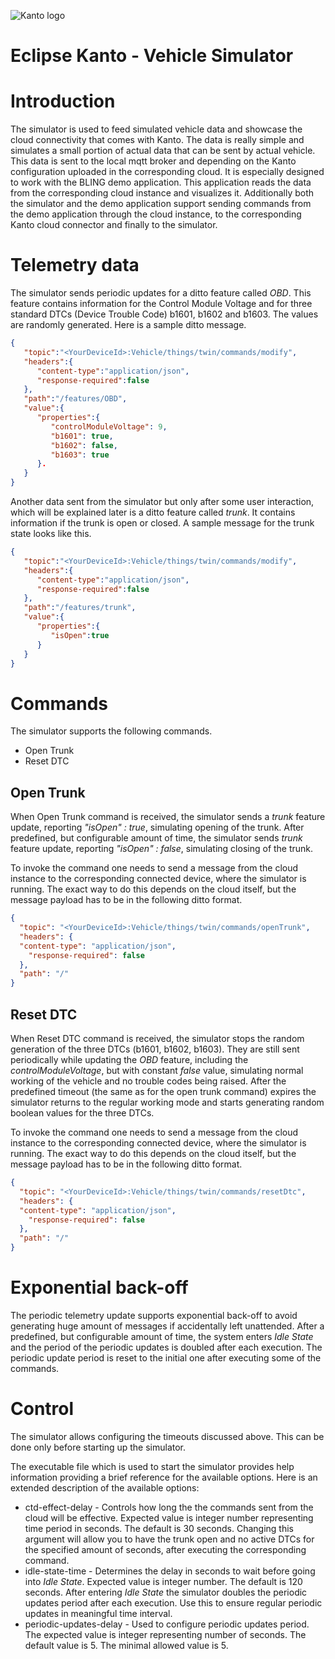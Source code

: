 ![Kanto logo](https://github.com/eclipse-kanto/kanto/raw/main/logo/kanto.svg)

# Eclipse Kanto - Vehicle Simulator

# Introduction

The simulator is used to feed simulated vehicle data and showcase the cloud connectivity that comes with Kanto. The data is really simple and simulates a small portion of actual data that can be sent by actual vehicle. This data is sent to the local mqtt broker and depending on the Kanto configuration uploaded in the corresponding cloud. It is especially designed to work with the BLING demo application. This application reads the data from the corresponding cloud instance and visualizes it. Additionally both the simulator and the demo application support sending commands from the demo application through the cloud instance, to the corresponding Kanto cloud connector and finally to the simulator.

# Telemetry data

The simulator sends periodic updates for a ditto feature called *OBD*. This feature contains information for the Control Module Voltage and for three standard DTCs (Device Trouble Code) b1601, b1602 and b1603. The values are randomly generated. Here is a sample ditto message.

```json
{
   "topic":"<YourDeviceId>:Vehicle/things/twin/commands/modify",
   "headers":{
      "content-type":"application/json",
      "response-required":false
   },
   "path":"/features/OBD",
   "value":{
      "properties":{
         "controlModuleVoltage": 9,
         "b1601": true,
         "b1602": false,
         "b1603": true
      }.
   }
}
```

Another data sent from the simulator but only after some user interaction, which will be explained later is a ditto feature called *trunk*. It contains information if the trunk is open or closed. A sample message for the trunk state looks like this.

```json
{
   "topic":"<YourDeviceId>:Vehicle/things/twin/commands/modify",
   "headers":{
      "content-type":"application/json",
      "response-required":false
   },
   "path":"/features/trunk",
   "value":{
      "properties":{
         "isOpen":true
      }
   }
}
```

# Commands

The simulator supports the following commands.

- Open Trunk
- Reset DTC

## Open Trunk

When Open Trunk command is received, the simulator sends a *trunk* feature update, reporting *"isOpen" : true*, simulating opening of the trunk. After predefined, but configurable amount of time, the simulator sends *trunk* feature update, reporting *"isOpen" : false*, simulating closing of the trunk.

To invoke the command one needs to send a message from the cloud instance to the corresponding connected device, where the simulator is running. The exact way to do this depends on the cloud itself, but the message payload has to be in the following ditto format.

```json
{
  "topic": "<YourDeviceId>:Vehicle/things/twin/commands/openTrunk",
  "headers": {
  "content-type": "application/json",
    "response-required": false
  },
  "path": "/"
}
```

## Reset DTC

When Reset DTC command is received, the simulator stops the random generation of the three DTCs (b1601, b1602, b1603). They are still sent periodically while updating the *OBD* feature, including the *controlModuleVoltage*, but with constant *false* value, simulating normal working of the vehicle and no trouble codes being raised. After the predefined timeout (the same as for the open trunk command) expires the simulator returns to the regular working mode and starts generating random boolean values for the three DTCs.

To invoke the command one needs to send a message from the cloud instance to the corresponding connected device, where the simulator is running. The exact way to do this depends on the cloud itself, but the message payload has to be in the following ditto format.

```json
{
  "topic": "<YourDeviceId>:Vehicle/things/twin/commands/resetDtc",
  "headers": {
  "content-type": "application/json",
    "response-required": false
  },
  "path": "/"
}
```

# Exponential back-off

The periodic telemetry update supports exponential back-off to avoid generating huge amount of messages if accidentally left unattended. After a predefined, but configurable amount of time, the system enters *Idle State* and the period of the periodic updates is doubled after each execution. The periodic update period is reset to the initial one after executing some of the commands.

# Control

The simulator allows configuring the timeouts discussed above. This can be done only before starting up the simulator.

The executable file which is used to start the simulator provides help information providing a brief reference for the available options. Here is an extended description of the available options:

- ctd-effect-delay - Controls how long the the commands sent from the cloud will be effective. Expected value is integer number representing time period in seconds. The default is 30 seconds. Changing this argument will allow you to have the trunk open and no active DTCs for the specified amount of seconds, after executing the corresponding command.
- idle-state-time  - Determines the delay in seconds to wait before going into *Idle State*. Expected value is integer number. The default is 120 seconds. After entering *Idle State* the simulator doubles the periodic updates period after each execution. Use this to ensure regular periodic updates in meaningful time interval.
- periodic-updates-delay - Used to configure periodic updates period. The expected value is integer representing number of seconds. The default value is 5. The minimal allowed value is 5.








